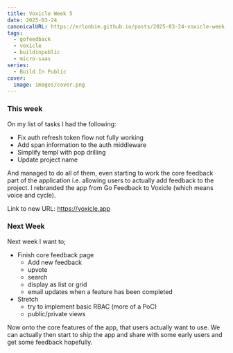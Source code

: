 ```yaml
---
title: Voxicle Week 5
date: 2025-03-24
canonicalURL: https://erlonbie.github.io/posts/2025-03-24-voxicle-week-5
tags:
  - gofeedback
  - voxicle
  - buildinpublic
  - micro-saas
series:
  - Build In Public
cover:
  image: images/cover.png
---
```


### This week

On my list of tasks I had the following:

- Fix auth refresh token flow not fully working
- Add span information to the auth middleware
- Simplify templ with pop drilling
- Update project name

And managed to do all of them, even starting to work the core feedback part of the application i.e. allowing
users to actually add feedback to the project. I rebranded the app from Go Feedback to Voxicle (which means voice and cycle).

Link to new URL: https://voxicle.app

### Next Week

Next week I want to;

- Finish core feedback page
  - Add new feedback
  - upvote
  - search
  - display as list or grid
  - email updates when a feature has been completed
- Stretch
  - try to implement basic RBAC (more of a PoC)
  - public/private views

Now onto the core features of the app, that users actually want to use. We can actually then start to ship the app
and share with some early users and get some feedback hopefully.
